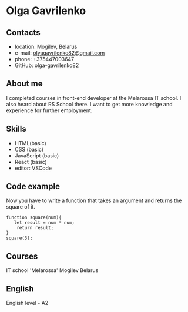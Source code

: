 # Olga Gavrilenko

## Contacts
* location: Mogilev, Belarus
* e-mail: olyagavrilenko82@gmail.com
* phone: +375447003647
* GitHub: olga-gavrilenko82


## About me
I completed courses in front-end developer at the Melarossa IT school. I also heard about RS School there. I want to get more knowledge and experience for further employment.


## Skills
* HTML(basic)
* CSS (basic)
* JavaScript (basic)
* React (basic)
* editor: VSCode

## Code example
Now you have to write a function that takes an argument and returns the square of it.

```
function square(num){
   let result = num * num;
    return result;
}
square(3);
```

## Courses
IT school 'Melarossa' Mogilev Belarus


## English
English level - A2
